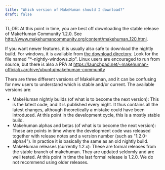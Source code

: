 ```yaml
---
title: "Which version of MakeHuman should I download?"
draft: false
---
```


TL;DR: At this point in time, you are best off downloading the stable release of MakeHuman Community 1.2.0. See http://www.makehumancommunity.org/content/makehuman_120.html.

If you want newer features, it is usually also safe to download the nightly build. For windows, it is available from [the download directory](http://download.tuxfamily.org/makehuman/nightly/). Look for the file named "*-nightly-windows.zip". Linux users are encouraged to run from source, but there is also a PPA at https://launchpad.net/~makehuman-official/+archive/ubuntu/makehuman-community

There are three different versions of MakeHuman, and it can be confusing for new users to understand which is stable and/or current. The available versions are:

* MakeHuman nightly builds (of what is to become the next version): This is the latest code, and it is published every night. It thus contains all the latest changes, although theoretically a mistake could have been introduced. At this point in the development cycle, this is a mostly stable build.
* Makehuman alphas and betas (of what is to become the next version): These are points in time where the development code was released together with release notes and a version number (such as "1.2.0-alpha4"). In practice it is basically the same as an old nightly build.
* MakeHuman releases (currently 1.2.x): These are formal releases from the stable branch of makehuman. They are updated seldomly and are well tested. At this point in time the last formal release is 1.2.0. We do not recommend using older releases.